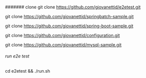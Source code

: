 
####### clone 
git clone https://github.com/giovanettid/e2etest.git

git clone https://github.com/giovanettid/springbatch-sample.git

git clone https://github.com/giovanettid/spring-boot-sample.git

git clone https://github.com/giovanettid/configuration.git

git clone https://github.com/giovanettid/mysql-sample.git

###### run e2e test
cd e2etest && ./run.sh
